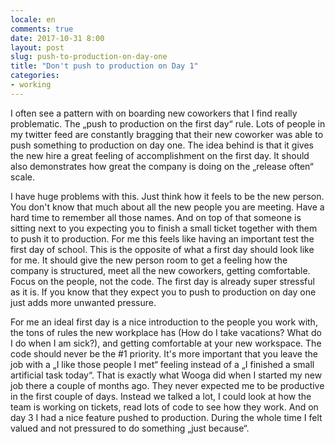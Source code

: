 ```yaml
---
locale: en
comments: true
date: 2017-10-31 8:00
layout: post
slug: push-to-production-on-day-one
title: "Don't push to production on Day 1"
categories:
- working
---
```

I often see a pattern with on boarding new coworkers that I find really
problematic. The „push to production on the first day“ rule. Lots of people in
my twitter feed are constantly bragging that their new coworker was able to
push something to production on day one. The idea behind is that it gives the
new hire a great feeling of accomplishment on the first day. It should also
demonstrates how great the company is doing on the „release often“ scale.

I have huge problems with this. Just think how it feels to be the new person.
You don't know that much about all the new people you are meeting. Have a hard
time to remember all those names. And on top of that someone is sitting next to
you expecting you to finish a small ticket together with them to push it to
production. For me this feels like having an important test the first day of
school. This is the opposite of what a first day should look like for me. It
should give the new person room to get a feeling how the company is structured,
meet all the new coworkers,  getting comfortable. Focus on the people, not the
code. The first day is already super stressful as it is. If you know that they
expect you to push to production on day one just adds more unwanted pressure.

For me an ideal first day is a nice introduction to the people you work with,
the tons of rules the new workplace has (How do I take vacations? What do I do
when I am sick?), and getting comfortable at your new workspace. The code
should never be the #1 priority. It's more important that you leave the job
with a „I like those people I met“ feeling instead of a „I finished a small
artificial task today“. That is exactly what Wooga did when I started my new
job there a couple of months ago. They never expected me to be productive in
the first couple of days. Instead we talked a lot, I could look at how the
team is working on tickets, read lots of code to see how they work. And on day
3 I had a nice feature pushed to production. During the whole time I felt
valued and not pressured to do something „just because“.
